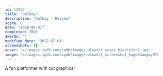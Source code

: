 ```yaml
---
id: 12597
title: "Owlboy"
description: "Owlboy - Review"
score: 8
date: "2018-08-01"
completed: TRUE
awards: ""
modified_date: "2022-07-04"
screenshots: []
cover: "//images.igdb.com/igdb/image/upload/t_cover_big/co1nc2.jpg"
image: "//images.igdb.com/igdb/image/upload/t_screenshot_huge/uawgmy9tksj9irw6wl6i.jpg"
---
```

A fun platformer with cut graphics!